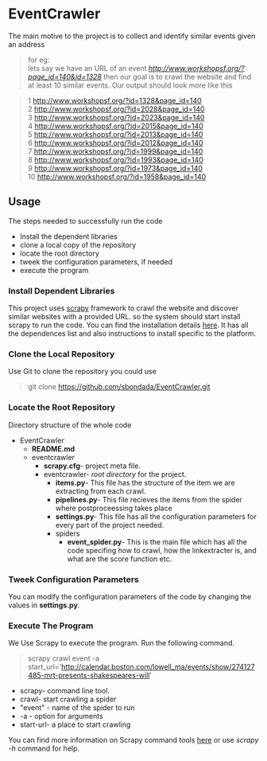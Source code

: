 # EventCrawler

The main motive to the project is to collect and identify similar events given an address

> for eg:  
> lets say we have an URL of an event *http://www.workshopsf.org/?page_id=140&id=1328* then our
> goal is to crawl the website and find at least 10 similar events. Our output should look more like
> this

> 1 http://www.workshopsf.org/?id=1328&page_id=140                                                                 
> 2 http://www.workshopsf.org/?id=2028&page_id=140                                                               
> 3 http://www.workshopsf.org/?id=2023&page_id=140                                                               
> 4 http://www.workshopsf.org/?id=2015&page_id=140                                                                 
> 5 http://www.workshopsf.org/?id=2013&page_id=140                                                        
> 6 http://www.workshopsf.org/?id=2012&page_id=140                                                      
> 7 http://www.workshopsf.org/?id=1999&page_id=140                                                          
> 8 http://www.workshopsf.org/?id=1993&page_id=140                                                                
> 9 http://www.workshopsf.org/?id=1973&page_id=140                                                                
> 10 http://www.workshopsf.org/?id=1958&page_id=140    

## Usage 

The steps needed to successfully run the code

* Install the dependent libraries
* clone a local copy of the repository
* locate the root directory
* tweek the configuration parameters, if needed
* execute the program

### Install Dependent Libraries

This project uses [scrapy](http://scrapy.org/) framework to crawl the website and discover similar
websites with a provided URL. so the system should start install scrapy to run the code. You can find
the installation details [here](http://doc.scrapy.org/en/latest/intro/install.html). It has all the dependences list and also instructions to install specific to the platform.

### Clone the Local Repository

Use Git to clone the repository you could use

>git clone https://github.com/sbondada/EventCrawler.git

### Locate the Root Repository

Directory structure of the whole code

* EventCrawler
    * **README.md**
    * eventcrawler
        * **scrapy.cfg**- project meta file.
        * eventcrawler- *root directory* for the project.
            * **items.py**- This file has the structure of the item we are extracting from each crawl.
            * **pipelines.py**- This file recieves the items from the spider where postproceessing takes
              place
            * **settings.py**- This file has all the configuration parameters for every part of the
              project needed.
            * spiders
                * **event_spider.py**- This is the main file which has all the code specifing how to
                  crawl, how the linkextracter is, and what are the score function etc.

### Tweek Configuration Parameters

You can modify the configuration parameters of the code by changing the values in **settings.py**.

### Execute The Program        
    
We Use Scrapy to execute the program. Run the following command.

>scrapy crawl event -a start_url='http://calendar.boston.com/lowell_ma/events/show/274127485-mrt-presents-shakespeares-will'

* scrapy- command line tool.
* crawl- start crawling a spider
* "event" - name of the spider to run
* -a - option for arguments
* start-url- a place to start crawling


You can find more information on Scrapy command tools
[here](http://doc.scrapy.org/en/latest/topics/commands.html#available-tool-commands) or use *scrapy -h*
command for help.
